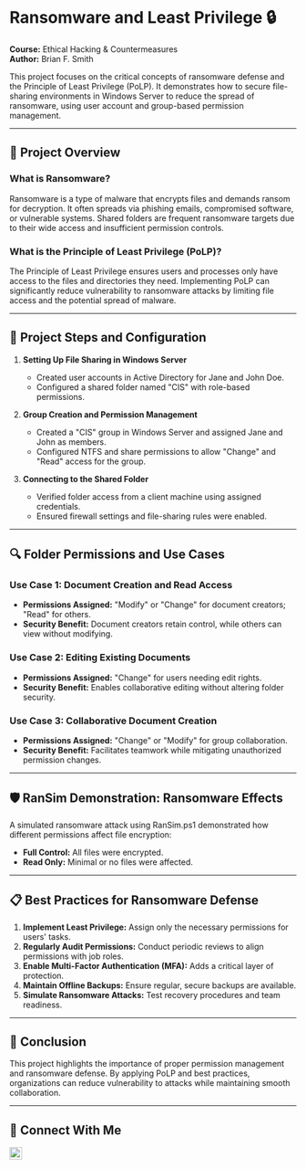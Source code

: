 # Ransomware and Least Privilege 🔒

**Course:** Ethical Hacking & Countermeasures  
**Author:** Brian F. Smith  

This project focuses on the critical concepts of ransomware defense and the Principle of Least Privilege (PoLP). It demonstrates how to secure file-sharing environments in Windows Server to reduce the spread of ransomware, using user account and group-based permission management.

---

## 📁 Project Overview

### What is Ransomware?  
Ransomware is a type of malware that encrypts files and demands ransom for decryption. It often spreads via phishing emails, compromised software, or vulnerable systems. Shared folders are frequent ransomware targets due to their wide access and insufficient permission controls.

### What is the Principle of Least Privilege (PoLP)?  
The Principle of Least Privilege ensures users and processes only have access to the files and directories they need. Implementing PoLP can significantly reduce vulnerability to ransomware attacks by limiting file access and the potential spread of malware.

---

## 🔧 Project Steps and Configuration

1. **Setting Up File Sharing in Windows Server**  
   - Created user accounts in Active Directory for Jane and John Doe.  
   - Configured a shared folder named "CIS" with role-based permissions.

2. **Group Creation and Permission Management**  
   - Created a "CIS" group in Windows Server and assigned Jane and John as members.  
   - Configured NTFS and share permissions to allow "Change" and "Read" access for the group.

3. **Connecting to the Shared Folder**  
   - Verified folder access from a client machine using assigned credentials.  
   - Ensured firewall settings and file-sharing rules were enabled.

---

## 🔍 Folder Permissions and Use Cases

### Use Case 1: Document Creation and Read Access  
- **Permissions Assigned:** "Modify" or "Change" for document creators; "Read" for others.  
- **Security Benefit:** Document creators retain control, while others can view without modifying.

### Use Case 2: Editing Existing Documents  
- **Permissions Assigned:** "Change" for users needing edit rights.  
- **Security Benefit:** Enables collaborative editing without altering folder security.

### Use Case 3: Collaborative Document Creation  
- **Permissions Assigned:** "Change" or "Modify" for group collaboration.  
- **Security Benefit:** Facilitates teamwork while mitigating unauthorized permission changes.

---

## 🛡️ RanSim Demonstration: Ransomware Effects

A simulated ransomware attack using RanSim.ps1 demonstrated how different permissions affect file encryption:  
- **Full Control:** All files were encrypted.  
- **Read Only:** Minimal or no files were affected.

---

## 📋 Best Practices for Ransomware Defense

1. **Implement Least Privilege:** Assign only the necessary permissions for users' tasks.  
2. **Regularly Audit Permissions:** Conduct periodic reviews to align permissions with job roles.  
3. **Enable Multi-Factor Authentication (MFA):** Adds a critical layer of protection.  
4. **Maintain Offline Backups:** Ensure regular, secure backups are available.  
5. **Simulate Ransomware Attacks:** Test recovery procedures and team readiness.

---

## 🎯 Conclusion

This project highlights the importance of proper permission management and ransomware defense. By applying PoLP and best practices, organizations can reduce vulnerability to attacks while maintaining smooth collaboration.

---

## 🌱 Connect With Me

[<img align="left" alt="Brian Smith | LinkedIn" width="22px" src="https://cdn.jsdelivr.net/npm/simple-icons@v3/icons/linkedin.svg" />][linkedin]

[linkedin]: https://www.linkedin.com/in/briansmith2025/
